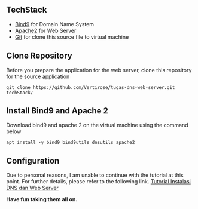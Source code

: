 ## TechStack
- [Bind9](https://www.isc.org/bind/) for Domain Name System
- [Apache2](https://httpd.apache.org/) for Web Server
- [Git](https://git-scm.com/) for clone this source file to virtual machine

## Clone Repository
Before you prepare the application for the web server, clone this repository for the source application
``` 
git clone https://github.com/Vertirose/tugas-dns-web-server.git techStack/
```

## Install Bind9 and Apache 2
Download bind9 and apache 2 on the virtual machine using the command below
```
apt install -y bind9 bind9utils dnsutils apache2
```

## Configuration
Due to personal reasons, I am unable to continue with the tutorial at this point. For further details, please refer to the following link. [Tutorial Instalasi DNS dan Web Server](https://youtu.be/HWHb_EtDezU?si=brPBfOk6WYoCV4Hu)

**Have fun taking them all on.**
